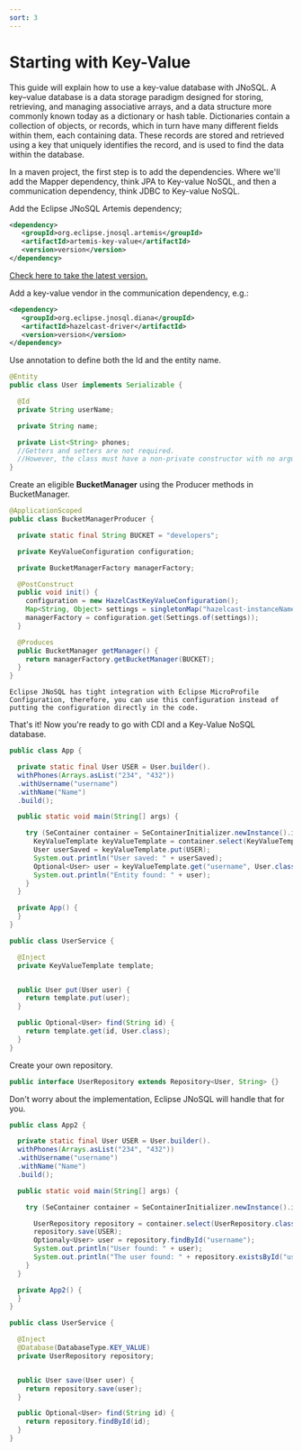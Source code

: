 ```yaml
---
sort: 3
---
```


# Starting with Key-Value



This guide will explain how to use a key-value database with JNoSQL. 
A key–value database is a data storage paradigm designed for storing, retrieving, and managing associative arrays, and a data structure more commonly known today as a dictionary or hash table. Dictionaries contain a collection of objects, or records, which in turn have many different fields within them, each containing data. These records are stored and retrieved using a key that uniquely identifies the record, and is used to find the data within the database.

In a maven project, the first step is to add the dependencies. Where we'll add the Mapper dependency, think JPA to Key-value NoSQL, and then a communication dependency, think JDBC to Key-value NoSQL. 

Add the Eclipse JNoSQL Artemis dependency;

```xml
<dependency>
   <groupId>org.eclipse.jnosql.artemis</groupId>
   <artifactId>artemis-key-value</artifactId>
   <version>version</version>
</dependency>
```

[Check here to take the latest version.](https://mvnrepository.com/artifact/org.eclipse.jnosql.artemis/artemis-key-value)

Add a key-value vendor in the communication dependency, e.g.: 

```xml
<dependency>
   <groupId>org.eclipse.jnosql.diana</groupId>
   <artifactId>hazelcast-driver</artifactId>
   <version>version</version>
</dependency>
```

Use annotation to define both the Id and the entity name.

```java
@Entity
public class User implements Serializable {

  @Id
  private String userName;

  private String name;

  private List<String> phones;
  //Getters and setters are not required.
  //However, the class must have a non-private constructor with no arguments.
}
```

Create an eligible **BucketManager** using the Producer methods in BucketManager.

```java
@ApplicationScoped
public class BucketManagerProducer {

  private static final String BUCKET = "developers";

  private KeyValueConfiguration configuration;

  private BucketManagerFactory managerFactory;

  @PostConstruct
  public void init() {
    configuration = new HazelCastKeyValueConfiguration();
    Map<String, Object> settings = singletonMap("hazelcast-instanceName", "hazelcast");
    managerFactory = configuration.get(Settings.of(settings));
  }

  @Produces
  public BucketManager getManager() {
    return managerFactory.getBucketManager(BUCKET);
  }
}
```

```tip
Eclipse JNoSQL has tight integration with Eclipse MicroProfile Configuration, therefore, you can use this configuration instead of putting the configuration directly in the code.
```



That's it! Now you're ready to go with CDI and a Key-Value NoSQL database.

```java
public class App {

  private static final User USER = User.builder().
  withPhones(Arrays.asList("234", "432"))
  .withUsername("username")
  .withName("Name")
  .build();

  public static void main(String[] args) {

    try (SeContainer container = SeContainerInitializer.newInstance().initialize()) {
      KeyValueTemplate keyValueTemplate = container.select(KeyValueTemplate.class).get();
      User userSaved = keyValueTemplate.put(USER);
      System.out.println("User saved: " + userSaved);
      Optional<User> user = keyValueTemplate.get("username", User.class);
      System.out.println("Entity found: " + user);
    }
  }

  private App() {
  }
}
```

```java
public class UserService {

  @Inject
  private KeyValueTemplate template;


  public User put(User user) {
    return template.put(user);
  }

  public Optional<User> find(String id) {
    return template.get(id, User.class);
  }
}
```

Create your own repository.

```java
public interface UserRepository extends Repository<User, String> {}
```

Don't worry about the implementation, Eclipse JNoSQL will handle that for you.

```java
public class App2 {

  private static final User USER = User.builder().
  withPhones(Arrays.asList("234", "432"))
  .withUsername("username")
  .withName("Name")
  .build();

  public static void main(String[] args) {

    try (SeContainer container = SeContainerInitializer.newInstance().initialize()) {

      UserRepository repository = container.select(UserRepository.class, DatabaseQualifier.ofKeyValue()).get();
      repository.save(USER);
      Optionaly<User> user = repository.findById("username");
      System.out.println("User found: " + user);
      System.out.println("The user found: " + repository.existsById("username"));
    }
  }

  private App2() {
  }
}

```

```java
public class UserService {

  @Inject
  @Database(DatabaseType.KEY_VALUE)
  private UserRepository repository;


  public User save(User user) {
    return repository.save(user);
  }

  public Optional<User> find(String id) {
    return repository.findById(id);
  }
}
```
